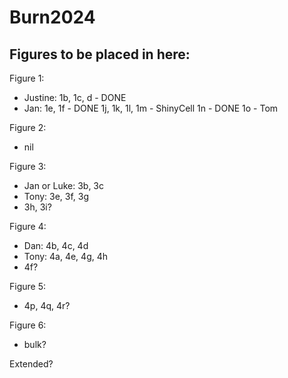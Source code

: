 # Burn2024

## Figures to be placed in here:

Figure 1:
- Justine: 1b, 1c, d - DONE
- Jan: 1e, 1f - DONE
	 1j, 1k, 1l, 1m - ShinyCell
	1n - DONE 
	1o - Tom

Figure 2:
- nil

Figure 3:
- Jan or Luke: 3b, 3c
- Tony: 3e, 3f, 3g
- 3h, 3i?

Figure 4:
- Dan: 4b, 4c, 4d
- Tony: 4a, 4e, 4g, 4h
- 4f?

Figure 5:
- 4p, 4q, 4r?

Figure 6:
- bulk?

Extended?
